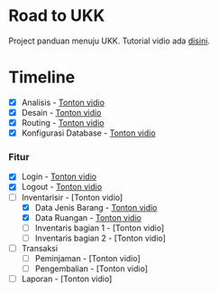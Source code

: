 # Road to UKK
Project panduan menuju UKK. Tutorial vidio ada [disini](https://youtube.com/hilmizul).

# Timeline
- [x] Analisis - [Tonton vidio](https://www.youtube.com/watch?v=sko-wUPyfQU)
- [x] Desain - [Tonton vidio](https://www.youtube.com/watch?v=hZD1Ex0pjjE)
- [x] Routing - [Tonton vidio](https://www.youtube.com/watch?v=9U2dNmaFJWQ)
- [x] Konfigurasi Database - [Tonton vidio](https://www.youtube.com/watch?v=Q2g6lmom_Mw)

### Fitur
- [x] Login - [Tonton vidio](https://www.youtube.com/watch?v=_XGwvEeM4xU)
- [x] Logout - [Tonton vidio](https://www.youtube.com/watch?v=LThpp5qD_nQ)
- [ ] Inventarisir - [Tonton vidio]
  - [x] Data Jenis Barang - [Tonton vidio](https://www.youtube.com/watch?v=NKnA6Xev8Gs)
  - [x] Data Ruangan - [Tonton vidio](https://www.youtube.com/watch?v=NKnA6Xev8Gs)
  - [ ] Inventaris bagian 1 - [Tonton vidio]
  - [ ] Inventaris bagian 2 - [Tonton vidio]
- [ ] Transaksi
  - [ ] Peminjaman - [Tonton vidio]
  - [ ] Pengembalian - [Tonton vidio]
- [ ] Laporan - [Tonton vidio]